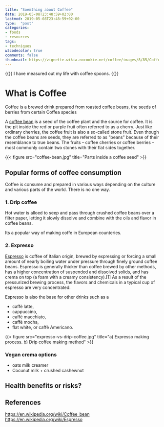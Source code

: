 ```yaml
---
title: "Soemthing about Coffee"
date: 2019-05-08T23:48:59+02:00
lastmod: 2019-05-08T23:48:59+02:00
type:  "post"
categories:
- foods
- resources
tags:
- techniques
w3codecolor: true
comments: false
thumbnail: https://vignette.wikia.nocookie.net/coffee/images/8/85/Coffee_Bean_Structure.png/revision/latest?cb=20070203215647
---
```


{{<quote>}}
I have measured out my life with coffee spoons.
{{</quote>}}

# What is Coffee
Coffee is a brewed drink prepared from roasted coffee beans, the seeds of berries from certain Coffea species

A [coffee bean](#references) is a seed of the coffee plant and the source for coffee. It is the pit inside the red or purple fruit often referred to as a cherry. Just like ordinary cherries, the coffee fruit is also a so-called stone fruit. Even though the coffee beans are seeds, they are referred to as "beans" because of their resemblance to true beans. The fruits – coffee cherries or coffee berries – most commonly contain two stones with their flat sides together.

{{< figure src="coffee-bean.jpg" title="Parts inside a coffee seed" >}}

## Popular forms of coffee consumption

Coffee is consume and prepared in various ways depending on the 
culture and various parts of the world. There is no one way.

### 1. Drip coffee

Hot water is alloed to seep and pass through crushed coffee beans over a
filter paper, letting it slowly dissolve and combine with the oils and flavor in coffee beans.

Its a popular way of making coffe in European counteries.

### 2. Expresso
[Espresso](#references) is coffee of Italian origin, brewed by expressing or forcing a small amount of nearly boiling water under pressure through finely ground coffee beans. Espresso is generally thicker than coffee brewed by other methods, has a higher concentration of suspended and dissolved solids, and has crema on top (a foam with a creamy consistency).[1] As a result of the pressurized brewing process, the flavors and chemicals in a typical cup of espresso are very concentrated.

Espresso is also the base for other drinks such as a

- caffè latte,
- cappuccino,
- caffè macchiato,
- caffè mocha, 
- flat white, or caffè Americano.

{{< figure src="expresso-vs-drip-coffee.jpg" title="a) Expresso making process. b) Drip coffee making method" >}}

### Vegan crema options

* oats milk creamer
* Cocunut milk + crushed cashewnut 

## Health benefits or risks?

## References
https://en.wikipedia.org/wiki/Coffee_bean
https://en.wikipedia.org/wiki/Espresso